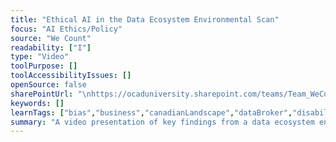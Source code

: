 ```yaml
---
title: "Ethical AI in the Data Ecosystem Environmental Scan"
focus: "AI Ethics/Policy"
source: "We Count"
readability: ["I"]
type: "Video"
toolPurpose: []
toolAccessibilityIssues: []
openSource: false
sharePointUrl: "\nhttps://ocaduniversity.sharepoint.com/teams/Team_WeCount/Shared%20Documents/Resources%20and%20Tools/Literature%20(curated)/Ethical%20AI%20in%20the%20Data%20Ecosystem%20Environmental%20Scan_Final.mp4"
keywords: []
learnTags: ["bias","business","canadianLandscape","dataBroker","disability","education","ethics","fairness","inclusivePractice","machineLearning"]
summary: "A video presentation of key findings from a data ecosystem environmental scan conducted by the We Count team. The scan covers three areas: post-secondary education, data service providers and AI Firms.  "
---
```


